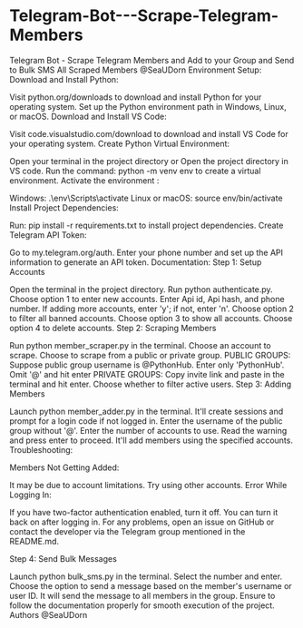 # Telegram-Bot---Scrape-Telegram-Members
Telegram Bot - Scrape Telegram Members and Add to your Group and Send to Bulk SMS All Scraped Members @SeaUDorn
Environment Setup:
Download and Install Python:

Visit python.org/downloads to download and install Python for your operating system.
Set up the Python environment path in Windows, Linux, or macOS.
Download and Install VS Code:

Visit code.visualstudio.com/download to download and install VS Code for your operating system.
Create Python Virtual Environment:

Open your terminal in the project directory or Open the project directory in VS code.
Run the command: python -m venv env to create a virtual environment.
Activate the environment :

Windows: .\env\Scripts\activate
Linux or macOS: source env/bin/activate
Install Project Dependencies:

Run: pip install -r requirements.txt to install project dependencies.
Create Telegram API Token:

Go to my.telegram.org/auth.
Enter your phone number and set up the API information to generate an API token.
Documentation:
Step 1: Setup Accounts

Open the terminal in the project directory.
Run python authenticate.py.
Choose option 1 to enter new accounts.
Enter Api id, Api hash, and phone number.
If adding more accounts, enter 'y'; if not, enter 'n'.
Choose option 2 to filter all banned accounts.
Choose option 3 to show all accounts.
Choose option 4 to delete accounts.
Step 2: Scraping Members

Run python member_scraper.py in the terminal.
Choose an account to scrape.
Choose to scrape from a public or private group.
PUBLIC GROUPS: Suppose public group username is @PythonHub. Enter only 'PythonHub'. Omit '@' and hit enter
PRIVATE GROUPS: Copy invite link and paste in the terminal and hit enter.
Choose whether to filter active users.
Step 3: Adding Members

Launch python member_adder.py in the terminal.
It'll create sessions and prompt for a login code if not logged in.
Enter the username of the public group without '@'.
Enter the number of accounts to use.
Read the warning and press enter to proceed.
It'll add members using the specified accounts.
Troubleshooting:

Members Not Getting Added:

It may be due to account limitations. Try using other accounts.
Error While Logging In:

If you have two-factor authentication enabled, turn it off. You can turn it back on after logging in.
For any problems, open an issue on GitHub or contact the developer via the Telegram group mentioned in the README.md.

Step 4: Send Bulk Messages

Launch python bulk_sms.py in the terminal.
Select the number and enter.
Choose the option to send a message based on the member's username or user ID.
It will send the message to all members in the group.
Ensure to follow the documentation properly for smooth execution of the project.
Authors
@SeaUDorn
